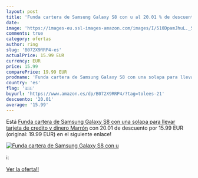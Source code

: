 ```yaml
---
layout: post
title: 'Funda cartera de Samsung Galaxy S8 con u al 20.01 % de descuento'
date: 
image: 'https://images-eu.ssl-images-amazon.com/images/I/510DpamJhuL._SL200_.jpg'
comments: true
category: ofertas
author: ring
slug: 'B072X9RRP4-es'
actualPrice: 15.99 EUR
currency: EUR
price: 15.99
comparePrice: 19.99 EUR
prodname: 'Funda cartera de Samsung Galaxy S8 con una solapa para llevar tarjeta de credito y dinero  Marrón'
country: 'es'
flag: '🇪🇸'
buyurl: 'https://www.amazon.es/dp/B072X9RRP4/?tag=tolees-21'
descuento: '20.01'
average: '15.99'
---
```


Está [Funda cartera de Samsung Galaxy S8 con una solapa para llevar tarjeta de credito y dinero  Marrón](https://www.amazon.es/dp/B072X9RRP4/?tag=tolees-21) con 20.01 de descuento por 15.99 EUR (original: 19.99 EUR) en el siguiente enlace!

[![Funda cartera de Samsung Galaxy S8 con u](https://images-eu.ssl-images-amazon.com/images/I/510DpamJhuL._SL200_.jpg)](https://www.amazon.es/dp/B072X9RRP4/?tag=tolees-21)

ℹ️:


[Ver la oferta!!](https://www.amazon.es/dp/B072X9RRP4/?tag=tolees-21)

